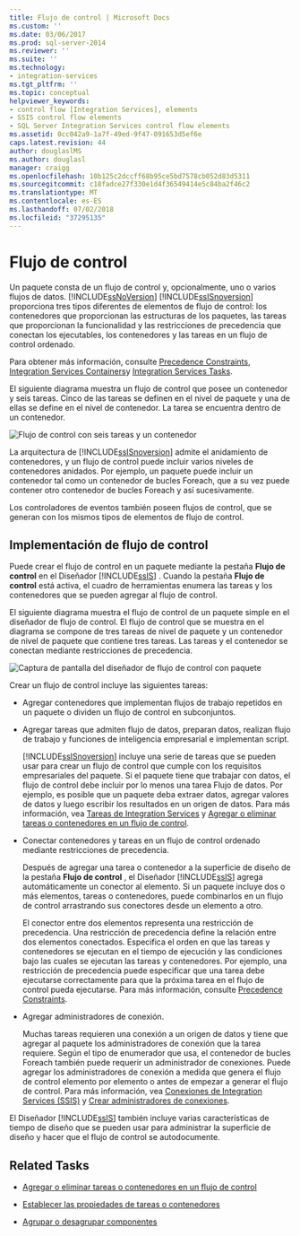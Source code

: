 ```yaml
---
title: Flujo de control | Microsoft Docs
ms.custom: ''
ms.date: 03/06/2017
ms.prod: sql-server-2014
ms.reviewer: ''
ms.suite: ''
ms.technology:
- integration-services
ms.tgt_pltfrm: ''
ms.topic: conceptual
helpviewer_keywords:
- control flow [Integration Services], elements
- SSIS control flow elements
- SQL Server Integration Services control flow elements
ms.assetid: 0cc042a9-1a7f-49ed-9f47-091653d5ef6e
caps.latest.revision: 44
author: douglaslMS
ms.author: douglasl
manager: craigg
ms.openlocfilehash: 10b125c2dccff68b95ce5bd7578cb052d83d5311
ms.sourcegitcommit: c18fadce27f330e1d4f36549414e5c84ba2f46c2
ms.translationtype: MT
ms.contentlocale: es-ES
ms.lasthandoff: 07/02/2018
ms.locfileid: "37295135"
---
```

# <a name="control-flow"></a>Flujo de control
  Un paquete consta de un flujo de control y, opcionalmente, uno o varios flujos de datos. [!INCLUDE[ssNoVersion](../../includes/ssnoversion-md.md)] [!INCLUDE[ssISnoversion](../../../includes/ssisnoversion-md.md)] proporciona tres tipos diferentes de elementos de flujo de control: los contenedores que proporcionan las estructuras de los paquetes, las tareas que proporcionan la funcionalidad y las restricciones de precedencia que conectan los ejecutables, los contenedores y las tareas en un flujo de control ordenado.  
  
 Para obtener más información, consulte [Precedence Constraints](precedence-constraints.md), [Integration Services Containers](integration-services-containers.md)y [Integration Services Tasks](integration-services-tasks.md).  
  
 El siguiente diagrama muestra un flujo de control que posee un contenedor y seis tareas. Cinco de las tareas se definen en el nivel de paquete y una de ellas se define en el nivel de contenedor. La tarea se encuentra dentro de un contenedor.  
  
 ![Flujo de control con seis tareas y un contenedor](../media/ssis-controlflowelmt.gif "Control flow with six tasks and a container")  
  
 La arquitectura de [!INCLUDE[ssISnoversion](../../../includes/ssisnoversion-md.md)] admite el anidamiento de contenedores, y un flujo de control puede incluir varios niveles de contenedores anidados. Por ejemplo, un paquete puede incluir un contenedor tal como un contenedor de bucles Foreach, que a su vez puede contener otro contenedor de bucles Foreach y así sucesivamente.  
  
 Los controladores de eventos también poseen flujos de control, que se generan con los mismos tipos de elementos de flujo de control.  
  
## <a name="control-flow-implementation"></a>Implementación de flujo de control  
 Puede crear el flujo de control en un paquete mediante la pestaña **Flujo de control** en el Diseñador [!INCLUDE[ssIS](../../../includes/ssis-md.md)] . Cuando la pestaña **Flujo de control** está activa, el cuadro de herramientas enumera las tareas y los contenedores que se pueden agregar al flujo de control.  
  
 El siguiente diagrama muestra el flujo de control de un paquete simple en el diseñador de flujo de control. El flujo de control que se muestra en el diagrama se compone de tres tareas de nivel de paquete y un contenedor de nivel de paquete que contiene tres tareas. Las tareas y el contenedor se conectan mediante restricciones de precedencia.  
  
 ![Captura de pantalla del diseñador de flujo de control con paquete](../media/samplecontrolflow.gif "Screenshot of control flow designer with package")  
  
 Crear un flujo de control incluye las siguientes tareas:  
  
-   Agregar contenedores que implementan flujos de trabajo repetidos en un paquete o dividen un flujo de control en subconjuntos.  
  
-   Agregar tareas que admiten flujo de datos, preparan datos, realizan flujo de trabajo y funciones de inteligencia empresarial e implementan script.  
  
     [!INCLUDE[ssISnoversion](../../../includes/ssisnoversion-md.md)] incluye una serie de tareas que se pueden usar para crear un flujo de control que cumple con los requisitos empresariales del paquete. Si el paquete tiene que trabajar con datos, el flujo de control debe incluir por lo menos una tarea Flujo de datos. Por ejemplo, es posible que un paquete deba extraer datos, agregar valores de datos y luego escribir los resultados en un origen de datos.  Para más información, vea [Tareas de Integration Services](integration-services-tasks.md) y [Agregar o eliminar tareas o contenedores en un flujo de control](add-or-delete-a-task-or-a-container-in-a-control-flow.md).  
  
-   Conectar contenedores y tareas en un flujo de control ordenado mediante restricciones de precedencia.  
  
     Después de agregar una tarea o contenedor a la superficie de diseño de la pestaña **Flujo de control** , el Diseñador [!INCLUDE[ssIS](../../../includes/ssis-md.md)] agrega automáticamente un conector al elemento. Si un paquete incluye dos o más elementos, tareas o contenedores, puede combinarlos en un flujo de control arrastrando sus conectores desde un elemento a otro.  
  
     El conector entre dos elementos representa una restricción de precedencia. Una restricción de precedencia define la relación entre dos elementos conectados. Especifica el orden en que las tareas y contenedores se ejecutan en el tiempo de ejecución y las condiciones bajo las cuales se ejecutan las tareas y contenedores. Por ejemplo, una restricción de precedencia puede especificar que una tarea debe ejecutarse correctamente para que la próxima tarea en el flujo de control pueda ejecutarse. Para más información, consulte [Precedence Constraints](precedence-constraints.md).  
  
-   Agregar administradores de conexión.  
  
     Muchas tareas requieren una conexión a un origen de datos y tiene que agregar al paquete los administradores de conexión que la tarea requiere. Según el tipo de enumerador que usa, el contenedor de bucles Foreach también puede requerir un administrador de conexiones. Puede agregar los administradores de conexión a medida que genera el flujo de control elemento por elemento o antes de empezar a generar el flujo de control. Para más información, vea [Conexiones de Integration Services &#40;SSIS&#41;](../connection-manager/integration-services-ssis-connections.md) y [Crear administradores de conexiones](../create-connection-managers.md).  
  
 El Diseñador [!INCLUDE[ssIS](../../../includes/ssis-md.md)] también incluye varias características de tiempo de diseño que se pueden usar para administrar la superficie de diseño y hacer que el flujo de control se autodocumente.  
  
## <a name="related-tasks"></a>Related Tasks  
  
-   [Agregar o eliminar tareas o contenedores en un flujo de control](add-or-delete-a-task-or-a-container-in-a-control-flow.md)  
  
-   [Establecer las propiedades de tareas o contenedores](../set-the-properties-of-a-task-or-container.md)  
  
-   [Agrupar o desagrupar componentes](../group-or-ungroup-components.md)  
  
  
